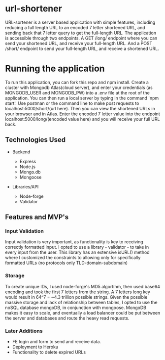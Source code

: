 # url-shortener
URL-sortener is a server based application with simple features, including reducing a full length URL to an encoded 7 letter shortened URL, and sending back that 7 letter query to get the full-length URL. The application is accessible through two endpoints. A GET /long/ endpoint where you can send your shortened URL, and 
receive your full-length URL. And a POST /short/ endpoint to send your full-length URL, and receive a shortened URL.

# Running the application
To run this application, you can fork this repo and npm install. Create a cluster with Mongodb Atlas(cloud server), and enter your credentials (as MONGODB_USER and MONGODB_PW) into a .env file at the root of the application. You can then run a local server by typing in the command 'npm start'. Use postman or the command line
to make post requests to localhost:5000/short/(url here). Then you can view the shortened URLs in your browser and in Atlas. Enter the encoded 7 letter value into the endpoint localhost:5000/long/(encoded value here) and you will receive your full URL back.

## Technologies Used

* Backend
  * Express
  * Node.js
  * Mongo.db
  * Mongoose

* Libraries/API
  * Node-forge
  * Validator

## Features and MVP's

### Input Validation

Input validation is very important, as functionality is key to receiving correctly formatted input. I opted to use a library - validator - to take in every input from the user. 
This library has an extensive isURL() method where I customized the constraints to allowing only for specifically formatted URLs (no protocols only TLD-domain-subdomain)

### Storage

To create unique IDs, I used node-forge's MD5 algortihm, then used base64 encoding and took the first 7 letters from the string. A 7 letters long key would result in 64^7 = ~4.3 trillion possible strings.
Given the possible massive storage and lack of relationship between tables, I opted to use the noSQL database mongoDB, in conjunction with mongoose. MongoDB makes it easy to scale, and eventually a load balancer could be put between the server and databases and route the heavy read requests.

### Later Additions

* FE login and form to send and receive data.
* Deployment to Heroku 
* Functionality to delete expired URLs


 
